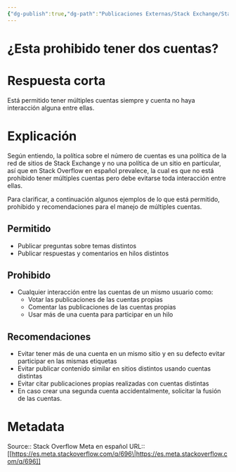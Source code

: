```yaml
---
{"dg-publish":true,"dg-path":"Publicaciones Externas/Stack Exchange/Stack Overflow en español/Stack Overflow en español Meta/es.meta.stackoverflow.com-696.md","permalink":"/publicaciones-externas/stack-exchange/stack-overflow-en-espanol/stack-overflow-en-espanol-meta/es-meta-stackoverflow-com-696/","title":"¿Esta prohibido tener dos cuentas?","hide":true,"noteIcon":"\"0\"","created":"2024-04-03T12:49:10.510-06:00","updated":"2024-04-05T16:43:58.833-06:00"}
---
```


# ¿Esta prohibido tener dos cuentas?

# Respuesta corta
Está permitido tener múltiples cuentas siempre y cuenta no haya interacción alguna entre ellas.

# Explicación

Según entiendo, la política sobre el número de cuentas es una política de la red de sitios de Stack Exchange y no una política de un sitio en particular, así que en Stack Overflow en español prevalece, la cual es que no está prohibido tener múltiples cuentas pero debe evitarse toda interacción entre ellas.

Para clarificar, a continuación algunos ejemplos de lo que está permitido, prohibido y recomendaciones para el manejo de múltiples cuentas.

## Permitido  

- Publicar preguntas sobre temas distintos
- Publicar respuestas y comentarios en hilos distintos

## Prohibido  

- Cualquier interacción entre las cuentas de un mismo usuario como:
  - Votar las publicaciones de las cuentas propias
  - Comentar las publicaciones de las cuentas propias
  - Usar más de una cuenta para participar en un hilo

## Recomendaciones

- Evitar tener más de una cuenta en un mismo sitio y en su defecto evitar participar en las mismas etiquetas
- Evitar publicar contenido similar en sitios distintos usando cuentas distintas
- Evitar citar publicaciones propias realizadas con cuentas distintas
- En caso crear una segunda cuenta accidentalmente, solicitar la fusión de las cuentas.


# Metadata
Source:: Stack Overflow Meta en español
URL:: [[https://es.meta.stackoverflow.com/q/696\|https://es.meta.stackoverflow.com/q/696]]

